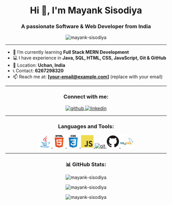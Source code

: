 <h1 align="center">Hi 👋, I'm Mayank Sisodiya</h1>
<h3 align="center">A passionate Software & Web Developer from India</h3>

<p align="center"> 
  <img src="https://komarev.com/ghpvc/?username=mayank-sisodiya&label=Profile%20views&color=0e75b6&style=flat" alt="mayank-sisodiya" /> 
</p>

---

- 🌱 I’m currently learning **Full Stack MERN Development**  
- 💻 I have experience in **Java, SQL, HTML, CSS, JavaScript, Git & GitHub**  
- 📍 Location: **Uchan, India**  
- 📞 Contact: **6267298320**  
- 📫 Reach me at: **[your-email@example.com]** (replace with your email)  

---

<h3 align="center">Connect with me:</h3>
<p align="center">
  <a href="https://github.com/mayank-sisodiya" target="blank">
    <img align="center" src="https://raw.githubusercontent.com/rahuldkjain/github-profile-readme-generator/master/src/images/icons/Social/github.svg" alt="github" height="30" width="40" />
  </a>
  <a href="https://www.linkedin.com/" target="blank">
    <img align="center" src="https://raw.githubusercontent.com/rahuldkjain/github-profile-readme-generator/master/src/images/icons/Social/linked-in-alt.svg" alt="linkedin" height="30" width="40" />
  </a>
</p>

---

<h3 align="center">Languages and Tools:</h3>
<p align="center"> 
  <a href="https://www.java.com" target="_blank"> <img src="https://raw.githubusercontent.com/devicons/devicon/master/icons/java/java-original.svg" alt="java" width="40" height="40"/> </a>
  <a href="https://www.w3.org/html/" target="_blank"> <img src="https://raw.githubusercontent.com/devicons/devicon/master/icons/html5/html5-original-wordmark.svg" alt="html5" width="40" height="40"/> </a>
  <a href="https://developer.mozilla.org/en-US/docs/Web/CSS" target="_blank"> <img src="https://raw.githubusercontent.com/devicons/devicon/master/icons/css3/css3-original-wordmark.svg" alt="css3" width="40" height="40"/> </a>
  <a href="https://developer.mozilla.org/en-US/docs/Web/JavaScript" target="_blank"> <img src="https://raw.githubusercontent.com/devicons/devicon/master/icons/javascript/javascript-original.svg" alt="javascript" width="40" height="40"/> </a>
  <a href="https://git-scm.com/" target="_blank"> <img src="https://www.vectorlogo.zone/logos/git-scm/git-scm-icon.svg" alt="git" width="40" height="40"/> </a>
  <a href="https://github.com/" target="_blank"> <img src="https://raw.githubusercontent.com/devicons/devicon/master/icons/github/github-original.svg" alt="github" width="40" height="40"/> </a>
  <a href="https://www.mysql.com/" target="_blank"> <img src="https://raw.githubusercontent.com/devicons/devicon/master/icons/mysql/mysql-original-wordmark.svg" alt="mysql" width="40" height="40"/> </a>
</p>

---

<h3 align="center">📊 GitHub Stats:</h3>
<p align="center">
  <img src="https://github-readme-stats.vercel.app/api/top-langs?username=mayank-sisodiya&show_icons=true&locale=en&layout=compact" alt="mayank-sisodiya" />
</p>

<p align="center">
  <img src="https://github-readme-stats.vercel.app/api?username=mayank-sisodiya&show_icons=true&locale=en" alt="mayank-sisodiya" />
</p>

<p align="center">
  <img src="https://github-readme-streak-stats.herokuapp.com/?user=mayank-sisodiya&" alt="mayank-sisodiya" />
</p>
